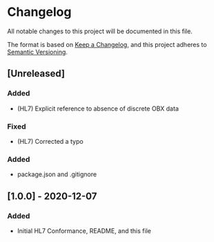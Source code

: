 # Changelog

All notable changes to this project will be documented in this file.

The format is based on [Keep a Changelog](https://keepachangelog.com/en/1.0.0/),
and this project adheres to [Semantic Versioning](https://semver.org/spec/v2.0.0.html).

## [Unreleased]

### Added

- (HL7) Explicit reference to absence of discrete OBX data

### Fixed

- (HL7) Corrected a typo

### Added

- package.json and .gitignore

## [1.0.0] - 2020-12-07

### Added

- Initial HL7 Conformance, README, and this file
